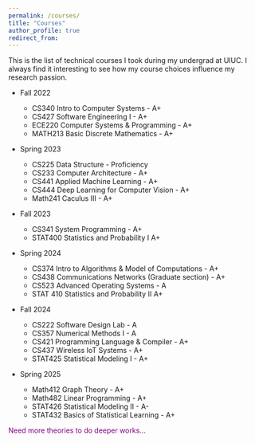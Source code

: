 ```yaml
---
permalink: /courses/
title: "Courses"
author_profile: true
redirect_from: 
---
```

This is the list of technical courses I took during my undergrad at UIUC. I always find it interesting to see how my course choices influence my research passion.
- Fall 2022
    - CS340 Intro to Computer Systems - A+
    - CS427 Software Engineering I - A+
    - ECE220 Computer Systems & Programming - A+
    - MATH213 Basic Discrete Mathematics - A+

- Spring 2023
    - CS225 Data Structure - Proficiency
    - CS233 Computer Architecture - A+
    - CS441 Applied Machine Learning - A+
    - CS444 Deep Learning for Computer Vision - A+
    - Math241 Caculus III - A+

- Fall 2023
    - CS341 System Programming - A+
    - STAT400 Statistics and Probability I A+

- Spring 2024
    - CS374 Intro to Algorithms & Model of Computations - A+
    - CS438 Communications Networks (Graduate section) - A+
    - CS523 Advanced Operating Systems - A
    - STAT 410 Statistics and Probability II A+

- Fall 2024
    - CS222 Software Design Lab - A
    - CS357 Numerical Methods I - A
    - CS421 Programming Language & Compiler - A+
    - CS437 Wireless IoT Systems - A+
    - STAT425 Statistical Modeling I - A+

- Spring 2025
    - Math412 Graph Theory - A+
    - Math482 Linear Programming - A+
    - STAT426 Statistical Modeling II - A-
    - STAT432 Basics of Statistical Learning - A+


<span style="color: Purple">Need more theories to do deeper works...<span>
